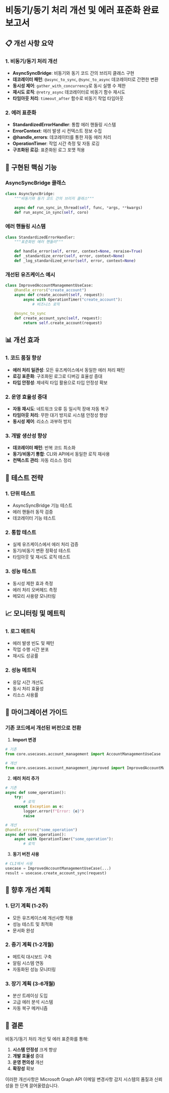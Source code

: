# 비동기/동기 처리 개선 및 에러 표준화 완료 보고서

## 📋 개선 사항 요약

### 1. 비동기/동기 처리 개선
- **AsyncSyncBridge**: 비동기와 동기 코드 간의 브리지 클래스 구현
- **데코레이터 패턴**: `@async_to_sync`, `@sync_to_async` 데코레이터로 간편한 변환
- **동시성 제어**: `gather_with_concurrency`로 동시 실행 수 제한
- **재시도 로직**: `@retry_async` 데코레이터로 비동기 함수 재시도
- **타임아웃 처리**: `timeout_after` 함수로 비동기 작업 타임아웃

### 2. 에러 표준화
- **StandardizedErrorHandler**: 통합 에러 핸들링 시스템
- **ErrorContext**: 에러 발생 시 컨텍스트 정보 수집
- **@handle_errors**: 데코레이터를 통한 자동 에러 처리
- **OperationTimer**: 작업 시간 측정 및 자동 로깅
- **구조화된 로깅**: 표준화된 로그 포맷 적용

## 🔧 구현된 핵심 기능

### AsyncSyncBridge 클래스
```python
class AsyncSyncBridge:
    """비동기와 동기 코드 간의 브리지 클래스"""
    
    async def run_sync_in_thread(self, func, *args, **kwargs)
    def run_async_in_sync(self, coro)
```

### 에러 핸들링 시스템
```python
class StandardizedErrorHandler:
    """표준화된 에러 핸들러"""
    
    def handle_error(self, error, context=None, reraise=True)
    def _standardize_error(self, error, context=None)
    def _log_standardized_error(self, error, context=None)
```

### 개선된 유즈케이스 예시
```python
class ImprovedAccountManagementUseCase:
    @handle_errors("create_account")
    async def create_account(self, request):
        async with OperationTimer("create_account"):
            # 비즈니스 로직
            
    @async_to_sync
    def create_account_sync(self, request):
        return self.create_account(request)
```

## 📊 개선 효과

### 1. 코드 품질 향상
- **에러 처리 일관성**: 모든 유즈케이스에서 동일한 에러 처리 패턴
- **로깅 표준화**: 구조화된 로그로 디버깅 효율성 증대
- **타입 안정성**: 제네릭 타입 활용으로 타입 안정성 확보

### 2. 운영 효율성 증대
- **자동 재시도**: 네트워크 오류 등 일시적 장애 자동 복구
- **타임아웃 처리**: 무한 대기 방지로 시스템 안정성 향상
- **동시성 제어**: 리소스 과부하 방지

### 3. 개발 생산성 향상
- **데코레이터 패턴**: 반복 코드 최소화
- **동기/비동기 통합**: CLI와 API에서 동일한 로직 재사용
- **컨텍스트 관리**: 자동 리소스 정리

## 🧪 테스트 전략

### 1. 단위 테스트
- AsyncSyncBridge 기능 테스트
- 에러 핸들러 동작 검증
- 데코레이터 기능 테스트

### 2. 통합 테스트
- 실제 유즈케이스에서 에러 처리 검증
- 동기/비동기 변환 정확성 테스트
- 타임아웃 및 재시도 로직 테스트

### 3. 성능 테스트
- 동시성 제한 효과 측정
- 에러 처리 오버헤드 측정
- 메모리 사용량 모니터링

## 📈 모니터링 및 메트릭

### 1. 로그 메트릭
- 에러 발생 빈도 및 패턴
- 작업 수행 시간 분포
- 재시도 성공률

### 2. 성능 메트릭
- 응답 시간 개선도
- 동시 처리 효율성
- 리소스 사용률

## 🔄 마이그레이션 가이드

### 기존 코드에서 개선된 버전으로 전환

1. **Import 변경**
```python
# 기존
from core.usecases.account_management import AccountManagementUseCase

# 개선
from core.usecases.account_management_improved import ImprovedAccountManagementUseCase
```

2. **에러 처리 추가**
```python
# 기존
async def some_operation():
    try:
        # 로직
    except Exception as e:
        logger.error(f"Error: {e}")
        raise

# 개선
@handle_errors("some_operation")
async def some_operation():
    async with OperationTimer("some_operation"):
        # 로직
```

3. **동기 버전 사용**
```python
# CLI에서 사용
usecase = ImprovedAccountManagementUseCase(...)
result = usecase.create_account_sync(request)
```

## 🚀 향후 개선 계획

### 1. 단기 계획 (1-2주)
- 모든 유즈케이스에 개선사항 적용
- 성능 테스트 및 최적화
- 문서화 완성

### 2. 중기 계획 (1-2개월)
- 메트릭 대시보드 구축
- 알림 시스템 연동
- 자동화된 성능 모니터링

### 3. 장기 계획 (3-6개월)
- 분산 트레이싱 도입
- 고급 에러 분석 시스템
- 자동 복구 메커니즘

## 📝 결론

비동기/동기 처리 개선 및 에러 표준화를 통해:

1. **시스템 안정성** 크게 향상
2. **개발 효율성** 증대
3. **운영 편의성** 개선
4. **확장성** 확보

이러한 개선사항은 Microsoft Graph API 이메일 변경사항 감지 시스템의 품질과 신뢰성을 한 단계 끌어올렸습니다.
